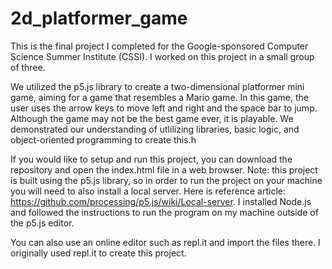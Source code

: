 # 2d_platformer_game

This is the final project I completed for the Google-sponsored Computer Science Summer Institute (CSSI).
I worked on this project in a small group of three.

We utilized the p5.js library to create a two-dimensional platformer mini game, aiming for a game that
resembles a Mario game. In this game, the user uses the arrow keys to move left and right and the 
space bar to jump. Although the game may not be the best game ever, it is playable. We demonstrated our
understanding of utlilizing libraries, basic logic, and object-oriented programming to create this.h

If you would like to setup and run this project, you can download the repository and open the
index.html file in a web browser. Note: this project is built using the p5.js library, so in order
to run the project on your machine you will need to also install a local server. Here is reference
article: https://github.com/processing/p5.js/wiki/Local-server. I installed Node.js and followed 
the instructions to run the program on my machine outside of the p5.js editor.

You can also use an online editor such as repl.it and import the files there. I originally used
repl.it to create this project.
